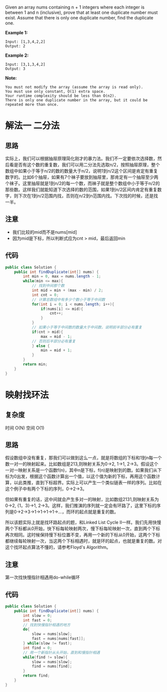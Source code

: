 Given an array nums containing n + 1 integers where each integer is between 1 and n (inclusive), prove that at least one duplicate number must exist. Assume that there is only one duplicate number, find the duplicate one.

**Example 1:**
```
Input: [1,3,4,2,2]
Output: 2
```
**Example 2:**
```
Input: [3,1,3,4,2]
Output: 3
```
**Note:**
```
You must not modify the array (assume the array is read only).
You must use only constant, O(1) extra space.
Your runtime complexity should be less than O(n2).
There is only one duplicate number in the array, but it could be repeated more than once.
```

# 解法一 二分法
## 思路
实际上，我们可以根据抽屉原理简化刚才的暴力法。我们不一定要依次选择数，然后看是否有这个数的重复数，我们可以用二分法先选取n/2，按照抽屉原理，整个数组中如果小于等于n/2的数的数量大于n/2，说明1到n/2这个区间是肯定有重复数字的。比如6个抽屉，如果有7个袜子要放到抽屉里，那肯定有一个抽屉至少两个袜子。这里抽屉就是1到n/2的每一个数，而袜子就是整个数组中小于等于n/2的那些数。这样我们就能知道下次选择的数的范围，如果1到n/2区间内肯定有重复数字，则下次在1到n/2范围内找，否则在n/2到n范围内找。下次找的时候，还是找一半。
## 注意
- 我们比较的mid而不是nums[mid]
- 因为mid是下标，所以判断式应为cnt > mid，最后返回min

## 代码
```java
public class Solution {
    public int findDuplicate(int[] nums) {
        int min = 0, max = nums.length - 1;
        while(min <= max){
            // 找到中间那个数
            int mid = min + (max - min) / 2;
            int cnt = 0;
            // 计算总数组中有多少个数小于等于中间数
            for(int i = 0; i < nums.length; i++){
                if(nums[i] <= mid){
                    cnt++;
                }
            }
            // 如果小于等于中间数的数量大于中间数，说明前半部分必有重复
            if(cnt > mid){
                max = mid - 1;
            // 否则后半部分必有重复
            } else {
                min = mid + 1;
            }
        }
        return min;
    }
}
```

# 映射找环法
## 复杂度
时间 O(N) 空间 O(1)

## 思路
假设数组中没有重复，那我们可以做到这么一点，就是将数组的下标和1到n每一个数一对一的映射起来。比如数组是213,则映射关系为0->2, 1->1, 2->3。假设这个一对一映射关系是一个函数f(n)，其中n是下标，f(n)是映射到的数。如果我们从下标为0出发，根据这个函数计算出一个值，以这个值为新的下标，再用这个函数计算，以此类推，直到下标超界。实际上可以产生一个类似链表一样的序列。比如在这个例子中有两个下标的序列，0->2->3。

但如果有重复的话，这中间就会产生多对一的映射，比如数组2131,则映射关系为0->2, {1，3}->1, 2->3。这样，我们推演的序列就一定会有环路了，这里下标的序列是0->2->3->1->1->1->1->...，而环的起点就是重复的数。

所以该题实际上就是找环路起点的题，和Linked List Cycle II一样。我们先用快慢两个下标都从0开始，快下标每轮映射两次，慢下标每轮映射一次，直到两个下标再次相同。这时候保持慢下标位置不变，再用一个新的下标从0开始，这两个下标都继续每轮映射一次，当这两个下标相遇时，就是环的起点，也就是重复的数。对这个找环起点算法不懂的，请参考Floyd's Algorithm。

## 注意
第一次找快慢指针相遇用do-while循环

## 代码
```Java
public class Solution {
    public int findDuplicate(int[] nums) {
        int slow = 0;
        int fast = 0;
        // 找到快慢指针相遇的地方
        do{
            slow = nums[slow];
            fast = nums[nums[fast]];
        } while(slow != fast);
        int find = 0;
        // 用一个新指针从头开始，直到和慢指针相遇
        while(find != slow){
            slow = nums[slow];
            find = nums[find];
        }
        return find;
    }
}
```